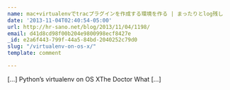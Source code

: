 ```yaml
---
name: mac+virtualenvでtracプラグインを作成する環境を作る | まったりとlog残し
date: '2013-11-04T02:40:54-05:00'
url: http://hr-sano.net/blog/2013/11/04/1198/
email: d41d8cd98f00b204e9800998ecf8427e
_id: e2a6f443-799f-44a5-84bd-2040252c79d0
slug: "/virtualenv-on-os-x/"
template: comment

---
```


[&#8230;] Python&#8217;s virtualenv on OS XThe Doctor What [&#8230;]
